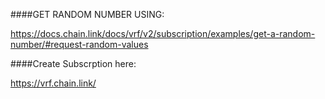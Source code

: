 ####GET RANDOM NUMBER USING:

https://docs.chain.link/docs/vrf/v2/subscription/examples/get-a-random-number/#request-random-values

####Create Subscrption here:

https://vrf.chain.link/
